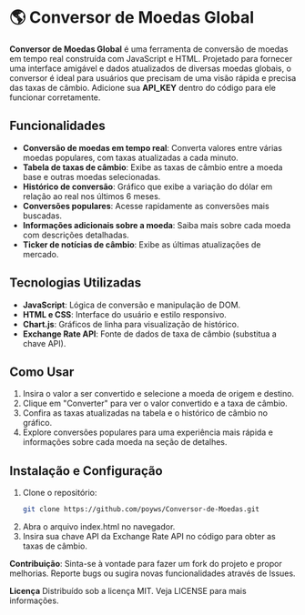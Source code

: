 # 🌎 Conversor de Moedas Global

**Conversor de Moedas Global** é uma ferramenta de conversão de moedas em tempo real construída com JavaScript e HTML. Projetado para fornecer uma interface amigável e dados atualizados de diversas moedas globais, o conversor é ideal para usuários que precisam de uma visão rápida e precisa das taxas de câmbio. Adicione sua __API_KEY__ dentro do código para ele funcionar corretamente.

## Funcionalidades

- **Conversão de moedas em tempo real**: Converta valores entre várias moedas populares, com taxas atualizadas a cada minuto.
- **Tabela de taxas de câmbio**: Exibe as taxas de câmbio entre a moeda base e outras moedas selecionadas.
- **Histórico de conversão**: Gráfico que exibe a variação do dólar em relação ao real nos últimos 6 meses.
- **Conversões populares**: Acesse rapidamente as conversões mais buscadas.
- **Informações adicionais sobre a moeda**: Saiba mais sobre cada moeda com descrições detalhadas.
- **Ticker de notícias de câmbio**: Exibe as últimas atualizações de mercado.

## Tecnologias Utilizadas

- **JavaScript**: Lógica de conversão e manipulação de DOM.
- **HTML e CSS**: Interface do usuário e estilo responsivo.
- **Chart.js**: Gráficos de linha para visualização de histórico.
- **Exchange Rate API**: Fonte de dados de taxa de câmbio (substitua a chave API).

## Como Usar

1. Insira o valor a ser convertido e selecione a moeda de origem e destino.
2. Clique em "Converter" para ver o valor convertido e a taxa de câmbio.
3. Confira as taxas atualizadas na tabela e o histórico de câmbio no gráfico.
4. Explore conversões populares para uma experiência mais rápida e informações sobre cada moeda na seção de detalhes.

## Instalação e Configuração

1. Clone o repositório:
   ```bash
   git clone https://github.com/poyws/Conversor-de-Moedas.git

1. Abra o arquivo index.html no navegador.
2. Insira sua chave API da Exchange Rate API no código para obter as taxas de câmbio.

**Contribuição**:
Sinta-se à vontade para fazer um fork do projeto e propor melhorias. Reporte bugs ou sugira novas funcionalidades através de Issues.

**Licença**
Distribuído sob a licença MIT. Veja LICENSE para mais informações.


